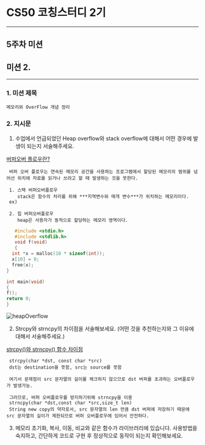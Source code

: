 # CS50 코칭스터디 2기

---

## 5주차 미션

## 미션 2.

---


### 1. 미션 제목

    메모리와 OverFlow 개념 정리

### 2. 지시문

  1) 수업에서 언급되었던 Heap overflow와 stack overflow에 대해서 어떤 경우에 발생이 되는지 서술해주세요.

 [버퍼오버 플로우란?](https://je0n-je.tistory.com/12)

     버퍼 오버 플로우는 연속된 메모리 공간을 사용하는 프로그램에서 할당된 메모리의 범위를 넘어선 위치에 자료를 읽거나 쓰려고 할 때 발생하는 것을 뜻한다.

     1. 스택 버퍼오버플로우
        stack은 함수의 처리를 위해 ***지역변수와 매개 변수***가 위치하는 메모리이다.
     ex) 

     2. 힙 버퍼오버플로우
        heap은 사용자가 동적으로 할당하는 메모리 영역이다.
 ```C
    #include <stdio.h>
    #include <stdlib.h>
    void f(void)
    {
   int *x = malloc(10 * sizeof(int));
   x[10] = 0;
   free(x);
}

 int main(void)
 {
f();
return 0;
}   
```
![heapOverflow](./heap_overflow.jpg)

  2) Strcpy와 strncpy의 차이점을 서술해보세요. (어떤 것을 추천하는지와 그 이유에 대해서 서술해주세요.)

 [strcpy()와 strncpy() 함수 차이점](https://m.blog.naver.com/PostView.nhn?blogId=on21life&logNo=221479472885&proxyReferer=https:%2F%2Fwww.google.com%2F)

     strcpy(char *dst, const char *src)
     dst는 destination을 뜻함, src는 source를 뜻함

     여기서 문제점이 src 문자열의 길이를 체크하지 않으므로 dst 버퍼를 초과하는 오버플로우가 발생가능.

     그러므로, 버퍼 오버플로우를 방지하기위해 strncpy을 이용
     strncpy(char *dst,const char *src,size_t len)
     String new copy의 약자로서, src 문자열의 len 만큼 dst 버퍼에 저장하기 때문에 src 문자열의 길이가 제한되므로 버퍼 오버플로우에 있어서 안전하다.

  3) 메모리 초기화, 복사, 이동, 비교와 같은 함수가 라이브러리에 있습니다. 사용방법을 숙지하고, 간단하게 코드로 구현 후 정상적으로 동작이 되는지 확인해보세요.
  

